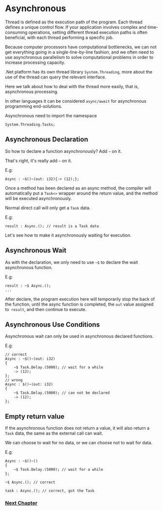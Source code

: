 # Asynchronous
Thread is defined as the execution path of the program. Each thread defines a unique control flow. If your application involves complex and time-consuming operations, setting different thread execution paths is often beneficial, with each thread performing a specific job.

Because computer processors have computational bottlenecks, we can not get everything going in a single-line-by-line fashion, and we often need to use asynchronous parallelism to solve computational problems in order to increase processing capacity.

.Net platform has its own thread library `System.Threading`, more about the use of the thread can query the relevant interface.

Here we talk about how to deal with the thread more easily, that is, asynchronous processing.

In other languages ​​it can be considered `async/await` for asynchronous programming end-solutions.

Asynchronous need to import the namespace
```
System.Threading.Tasks;
```
## Asynchronous Declaration
So how to declare a function asynchronously? Add `~` on it.

That's right, it's really add `~` on it.

E.g:
```
Async : ~$()~(out: i32){-> (12);};
```
Once a method has been declared as an async method, the compiler will automatically put a `Task<>` wrapper around the return value, and the method will be executed asynchronously.

Normal direct call will only get a `Task` data.

E.g:
```
result : Async.(); // result is a Task data
```
Let's see how to make it asynchronously waiting for execution.
## Asynchronous Wait
As with the declaration, we only need to use `~$` to declare the wait asynchronous function.

E.g:
```
result : ~$ Async.();
...
```
After declare, the program execution here will temporarily stop the back of the function, until the async function is completed, the `out` value assigned to` result`, and then continue to execute.
## Asynchronous Use Conditions
Asynchronous wait can only be used in asynchronous declared functions.

E.g:
```
// correct
Async : ~$()~(out: i32)
{
    ~$ Task.Delay.(5000); // wait for a while
    -> (12);
};
// wrong
Async : $()~(out: i32)
{
    ~$ Task.Delay.(5000); // can not be declared
    -> (12);
};
```
## Empty return value
If the asynchronous function does not return a value, it will also return a `Task` data, the same as the external call can wait.

We can choose to wait for no data, or we can choose not to wait for data.

E.g:
```
Async : ~$()~()
{
    ~$ Task.Delay.(5000); // wait for a while
};

~$ Async.(); // correct

task : Async.(); // correct, got the Task
```
### [Next Chapter](generic.md)